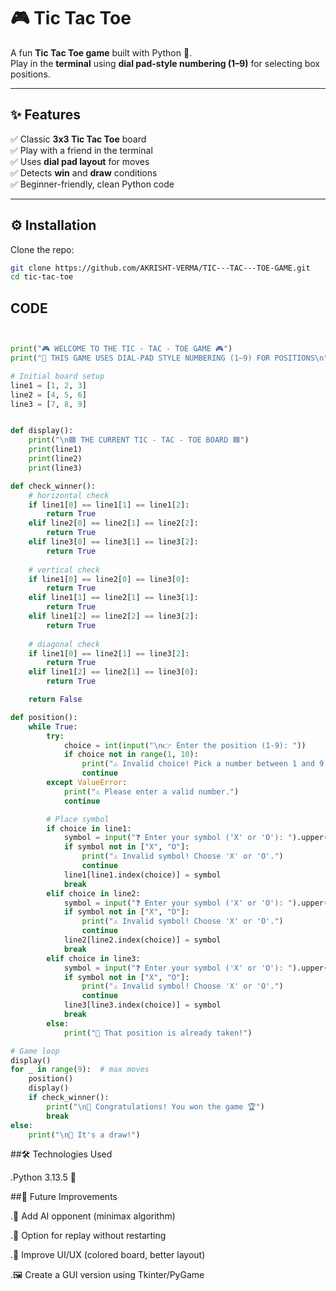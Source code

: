 # 🎮 Tic Tac Toe  

A fun **Tic Tac Toe game** built with Python 🐍.  
Play in the **terminal** using **dial pad-style numbering (1–9)** for selecting box positions.  

---

## ✨ Features  
✅ Classic **3x3 Tic Tac Toe** board  
✅ Play with a friend in the terminal  
✅ Uses **dial pad layout** for moves  
✅ Detects **win** and **draw** conditions  
✅ Beginner-friendly, clean Python code  

---

## ⚙️ Installation  

Clone the repo:  
```bash
git clone https://github.com/AKRISHT-VERMA/TIC---TAC---TOE-GAME.git
cd tic-tac-toe
```
## CODE
```python


print("🎮 WELCOME TO THE TIC - TAC - TOE GAME 🎮")
print("📌 THIS GAME USES DIAL-PAD STYLE NUMBERING (1–9) FOR POSITIONS\n")

# Initial board setup
line1 = [1, 2, 3]
line2 = [4, 5, 6]
line3 = [7, 8, 9]


def display():
    print("\n🟦 THE CURRENT TIC - TAC - TOE BOARD 🟦")
    print(line1)
    print(line2)
    print(line3)

def check_winner():
    # horizontal check
    if line1[0] == line1[1] == line1[2]:
        return True
    elif line2[0] == line2[1] == line2[2]:
        return True
    elif line3[0] == line3[1] == line3[2]:
        return True
    
    # vertical check
    if line1[0] == line2[0] == line3[0]:
        return True
    elif line1[1] == line2[1] == line3[1]:
        return True
    elif line1[2] == line2[2] == line3[2]:
        return True
    
    # diagonal check
    if line1[0] == line2[1] == line3[2]:
        return True
    elif line1[2] == line2[1] == line3[0]:
        return True

    return False

def position():
    while True:
        try:
            choice = int(input("\n👉 Enter the position (1-9): "))
            if choice not in range(1, 10):
                print("⚠️ Invalid choice! Pick a number between 1 and 9.")
                continue
        except ValueError:
            print("⚠️ Please enter a valid number.")
            continue

        # Place symbol
        if choice in line1:
            symbol = input("❓ Enter your symbol ('X' or 'O'): ").upper()
            if symbol not in ["X", "O"]:
                print("⚠️ Invalid symbol! Choose 'X' or 'O'.")
                continue
            line1[line1.index(choice)] = symbol
            break
        elif choice in line2:
            symbol = input("❓ Enter your symbol ('X' or 'O'): ").upper()
            if symbol not in ["X", "O"]:
                print("⚠️ Invalid symbol! Choose 'X' or 'O'.")
                continue
            line2[line2.index(choice)] = symbol
            break
        elif choice in line3:
            symbol = input("❓ Enter your symbol ('X' or 'O'): ").upper()
            if symbol not in ["X", "O"]:
                print("⚠️ Invalid symbol! Choose 'X' or 'O'.")
                continue
            line3[line3.index(choice)] = symbol
            break
        else:
            print("🚫 That position is already taken!")

# Game loop
display()
for _ in range(9):  # max moves
    position()
    display()
    if check_winner():
        print("\n🎉 Congratulations! You won the game 🏆")
        break
else:
    print("\n🤝 It's a draw!")
```
##🛠️ Technologies Used

 .Python 3.13.5 🐍

##🚀 Future Improvements

  .🤖 Add AI opponent (minimax algorithm)

   .🔁 Option for replay without restarting

   .🎨 Improve UI/UX (colored board, better layout)

   .🖼️ Create a GUI version using Tkinter/PyGame

